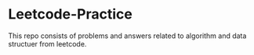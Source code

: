 # Leetcode-Practice

This repo consists of problems and answers related to algorithm and data structuer from leetcode. 
